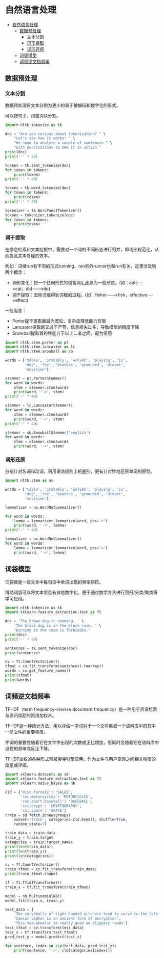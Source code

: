 # 自然语言处理

- [自然语言处理](#自然语言处理)
  - [数据预处理](#数据预处理)
    - [文本分割](#文本分割)
    - [词干提取](#词干提取)
    - [词形还原](#词形还原)
  - [词袋模型](#词袋模型)
  - [词频逆文档频率](#词频逆文档频率)

## 数据预处理

### 文本分割

数据预处理将文本分割为更小的易于被编码和数字化的形式。

可以按句子、词或词块分割。

```python
import nltk.tokenize as tk

doc = "Are you curious about tokenization? " \
    "Let's see how it works! " \
    "We need to analyze a couple of sentences " \
    "with punctuations to see it in action."
print(doc)
print('-' * 40)

tokens = tk.sent_tokenize(doc)
for token in tokens:
    print(token)
print('-' * 40)

tokens = tk.word_tokenize(doc)
for token in tokens:
    print(token)
print('-' * 40)

tokenizer = tk.WordPunctTokenizer()
tokens = tokenizer.tokenize(doc)
for token in tokens:
    print(token)
```

### 词干提取

在信息检索和文本挖掘中，需要对一个词的不同形态进行归并，即词形规范化，从而提高文本处理的效率。

例如：词根run有不同的形式running、ran另外runner也和run有关。这里涉及到两个概念：

- 词形变化：把一个任何形式的语言词汇还原为一般形式。(如：cats--->cat，did--->do)
- 词干提取：去除词缀得到词根的过程。(如：fisher--->fish，effective--->effect)

一般而言：

- Porter提干提取器最为宽松，复杂度降低能力有限
- Lancaster提取器又过于严苛，信息损失过多，导致模型的精度下降
- Snowball提取器的性能介于以上二者之间，最为常用

```python
import nltk.stem.porter as pt
import nltk.stem.lancaster as lc
import nltk.stem.snowball as sb

words = ['table', 'probably', 'wolves', 'playing', 'is',
         'dog', 'the', 'beaches', 'grounded', 'dreamt',
         'envision']

stemmer = pt.PorterStemmer()
for word in words:
    stem = stemmer.stem(word)
    print(word, '->', stem)
print('-' * 40)

stemmer = lc.LancasterStemmer()
for word in words:
    stem = stemmer.stem(word)
    print(word, '->', stem)
print('-' * 40)

stemmer = sb.SnowballStemmer('english')
for word in words:
    stem = stemmer.stem(word)
    print(word, '->', stem)
```

### 词形还原

分别针对名词和动词，利用语法规则上的差别，更有针对性地还原单词的原型。

```python
import nltk.stem as ns

words = ['table', 'probably', 'wolves', 'playing', 'is',
         'dog', 'the', 'beaches', 'grounded', 'dreamt',
         'envision']

lemmatizer = ns.WordNetLemmatizer()

for word in words:
    lemma = lemmatizer.lemmatize(word, pos='n')
    print(word, '->', lemma)
print('-' * 40)

lemmatizer = ns.WordNetLemmatizer()
for word in words:
    lemma = lemmatizer.lemmatize(word, pos='v')
    print(word, '->', lemma)
```

## 词袋模型

词袋就是一段文本中每句话中单词出现的频率矩阵。

借助词袋可以将文本信息有效地数字化，便于通过数学方法进行回归/分类/聚类等学习应用。

```python
import nltk.tokenize as tk
import sklearn.feature_extraction.text as ft

doc = 'The brown dog is running. ' \
    'The black dog is in the black room. ' \
    'Running in the room is forbidden.'
print(doc)
print('-' * 40)

sentences = tk.sent_tokenize(doc)
print(sentences)

cv = ft.CountVectorizer()
tfmat = cv.fit_transform(sentences).toarray()
words = cv.get_feature_names()
print(tfmat)
print(words)
```

## 词频逆文档频率

TF-IDF（term frequency–inverse document frequency）是一种用于资讯检索与资讯探勘的常用加权术。

TF-IDF是一种统计方法，用以评估一字词对于一个文件集或一个语料库中的其中一份文件的重要程度。

字词的重要性随着它在文件中出现的次数成正比增加，但同时会随着它在语料库中出现的频率成反比下降。

TF-IDF加权的各种形式常被搜寻引擎应用，作为文件与用户查询之间相关程度的度量或评级。

```python
import sklearn.datasets as sd
import sklearn.feature_extraction.text as ft
import sklearn.naive_bayes as nb

cld = {'misc.forsale': 'SALES',
       'rec.motorcycles': 'MOTORCYCLES',
       'rec.sport.baseball': 'BASEBALL',
       'sci.crypt': 'CRYPTOGRAPHY',
       'sci.space': 'SPACE'}
train = sd.fetch_20newsgroups(
    subset='train', categories=cld.keys(), shuffle=True,
    random_state=7)

train_data = train.data
train_y = train.target
categories = train.target_names
print(len(train_data))
print(len(train_y))
print(len(categories))

cv = ft.CountVectorizer()
train_tfmat = cv.fit_transform(train_data)
print(train_tfmat.shape)

tf = ft.TfidfTransformer()
train_x = tf.fit_transform(train_tfmat)

model = nb.MultinomialNB()
model.fit(train_x, train_y)

test_data = [
    'The curveballs of right handed pitchers tend to curve to the left',
    'Caesar cipher is an ancient form of encryption',
    'This two-wheeler is really good on slippery roads']
test_tfmat = cv.transform(test_data)
test_x = tf.transform(test_tfmat)
pred_test_y = model.predict(test_x)

for sentence, index in zip(test_data, pred_test_y):
    print(sentence, '->', cld[categories[index]])
```
